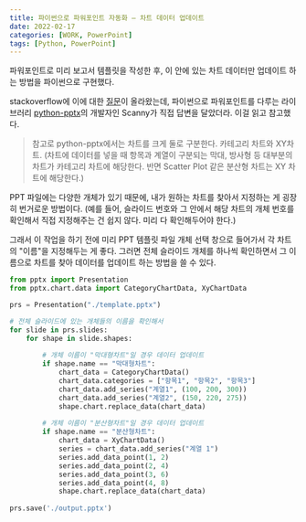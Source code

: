 ```yaml
---
title: 파이썬으로 파워포인트 자동화 – 차트 데이터 업데이트
date: 2022-02-17
categories: [WORK, PowerPoint]
tags: [Python, PowerPoint]
---
```


파워포인트로 미리 보고서 템플릿을 작성한 후, 이 안에 있는 차트 데이터만 업데이트 하는 방법을 파이썬으로 구현했다.

stackoverflow에 이에 대한 [질문](https://stackoverflow.com/questions/54991741/python-pptx-update-or-change-existing-chart-data)이 올라왔는데, 파이썬으로 파워포인트를 다루는 라이브러리 [python-pptx](https://python-pptx.readthedocs.io/en/latest/)의 개발자인 Scanny가 직접 답변을 달았더라. 이걸 읽고 참고했다.

>참고로 python-pptx에서는 차트를 크게 둘로 구분한다. 카테고리 차트와 XY차트. (차트에 데이터를 넣을 때 항목과 계열이 구분되는 막대, 방사형 등 대부분의 차트가 카테고리 차트에 해당한다. 반면 Scatter Plot 같은 분산형 차트는 XY 차트에 해당한다.)

PPT 파일에는 다양한 개체가 있기 때문에, 내가 원하는 차트를 찾아서 지정하는 게 굉장히 번거로운 방법이다. (예를 들어, 슬라이드 번호와 그 안에서 해당 차트의 개체 번호를 확인해서 직접 지정해주는 건 쉽지 않다. 미리 다 확인해두어야 한다.)

그래서 이 작업을 하기 전에 미리 PPT 템플릿 파일 개체 선택 창으로 들어가서 각 차트의 "이름"을 지정해두는 게 좋다. 그러면 전체 슬라이드 개체를 하나씩 확인하면서 그 이름으로 차트를 찾아 데이터를 업데이트 하는 방법을 쓸 수 있다.

```python
from pptx import Presentation
from pptx.chart.data import CategoryChartData, XyChartData

prs = Presentation("./template.pptx")

# 전체 슬라이드에 있는 개체들의 이름을 확인해서
for slide in prs.slides:
	for shape in slide.shapes:
		
		# 개체 이름이 "막대형차트"일 경우 데이터 업데이트
		if shape.name == "막대형차트":
	        chart_data = CategoryChartData()
	        chart_data.categories = ["항목1", "항목2", "항목3"]
	        chart_data.add_series("계열1", (100, 200, 300))
	        chart_data.add_series("계열2", (150, 220, 275))
	        shape.chart.replace_data(chart_data)
		
		# 개체 이름이 "분산형차트"일 경우 데이터 업데이트
		if shape.name == "분산형차트":
	        chart_data = XyChartData()
	        series = chart_data.add_series("계열 1")
	        series.add_data_point(1, 2)
	        series.add_data_point(2, 4)
	        series.add_data_point(3, 6)
	        series.add_data_point(4, 8)
	        shape.chart.replace_data(chart_data)
        
prs.save('./output.pptx')
```
